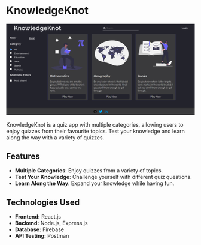 # KnowledgeKnot

![Project Image](./img/knowledgeknot.png)

KnowledgeKnot is a quiz app with multiple categories, allowing users to enjoy quizzes from their favourite topics. Test your knowledge and learn along the way with a variety of quizzes.

## Features

- **Multiple Categories**: Enjoy quizzes from a variety of topics.
- **Test Your Knowledge**: Challenge yourself with different quiz questions.
- **Learn Along the Way**: Expand your knowledge while having fun.

## Technologies Used

- **Frontend:** React.js
- **Backend:** Node.js, Express.js
- **Database:** Firebase
- **API Testing:** Postman